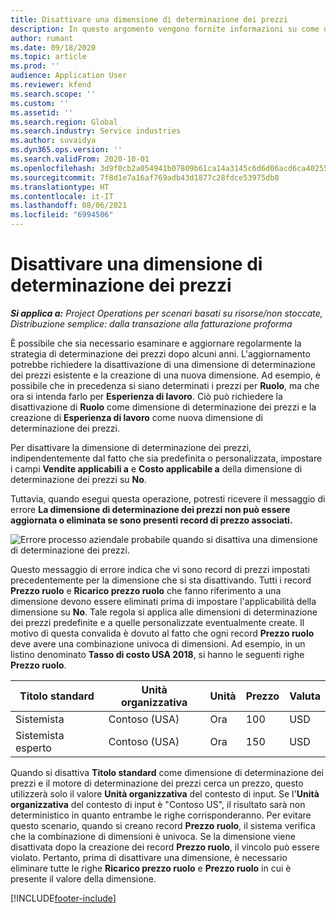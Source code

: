 ```yaml
---
title: Disattivare una dimensione di determinazione dei prezzi
description: In questo argomento vengono fornite informazioni su come disattivare le dimensioni di determinazione dei prezzi.
author: rumant
ms.date: 09/18/2020
ms.topic: article
ms.prod: ''
audience: Application User
ms.reviewer: kfend
ms.search.scope: ''
ms.custom: ''
ms.assetid: ''
ms.search.region: Global
ms.search.industry: Service industries
ms.author: suvaidya
ms.dyn365.ops.version: ''
ms.search.validFrom: 2020-10-01
ms.openlocfilehash: 3d9f0cb2a054941b07809b61ca14a3145c6d6d06acd6ca40255d5ec9de92be22
ms.sourcegitcommit: 7f8d1e7a16af769adb43d1877c28fdce53975db8
ms.translationtype: HT
ms.contentlocale: it-IT
ms.lasthandoff: 08/06/2021
ms.locfileid: "6994506"
---
```

# <a name="turning-off-a-pricing-dimension"></a>Disattivare una dimensione di determinazione dei prezzi

_**Si applica a:** Project Operations per scenari basati su risorse/non stoccate, Distribuzione semplice: dalla transazione alla fatturazione proforma_

È possibile che sia necessario esaminare e aggiornare regolarmente la strategia di determinazione dei prezzi dopo alcuni anni. L'aggiornamento potrebbe richiedere la disattivazione di una dimensione di determinazione dei prezzi esistente e la creazione di una nuova dimensione. Ad esempio, è possibile che in precedenza si siano determinati i prezzi per **Ruolo**, ma che ora si intenda farlo per **Esperienza di lavoro**. Ciò può richiedere la disattivazione di **Ruolo** come dimensione di determinazione dei prezzi e la creazione di **Esperienza di lavoro** come nuova dimensione di determinazione dei prezzi. 

Per disattivare la dimensione di determinazione dei prezzi, indipendentemente dal fatto che sia predefinita o personalizzata, impostare i campi **Vendite applicabili a** e **Costo applicabile a** della dimensione di determinazione dei prezzi su **No**.

Tuttavia, quando esegui questa operazione, potresti ricevere il messaggio di errore **La dimensione di determinazione dei prezzi non può essere aggiornata o eliminata se sono presenti record di prezzo associati.**

![Errore processo aziendale probabile quando si disattiva una dimensione di determinazione dei prezzi.](media/Business-Process-Error.png)

Questo messaggio di errore indica che vi sono record di prezzi impostati precedentemente per la dimensione che si sta disattivando. Tutti i record **Prezzo ruolo** e **Ricarico prezzo ruolo** che fanno riferimento a una dimensione devono essere eliminati prima di impostare l'applicabilità della dimensione su **No**. Tale regola si applica alle dimensioni di determinazione dei prezzi predefinite e a quelle personalizzate eventualmente create. Il motivo di questa convalida è dovuto al fatto che ogni record **Prezzo ruolo** deve avere una combinazione univoca di dimensioni. Ad esempio, in un listino denominato **Tasso di costo USA 2018**, si hanno le seguenti righe **Prezzo ruolo**. 

| Titolo standard         | Unità organizzativa    |Unità   |Prezzo  |Valuta  |
| -----------------------|-------------|-------|-------|----------|
| Sistemista|Contoso (USA)|Ora| 100|USD|
| Sistemista esperto|Contoso (USA)|Ora| 150| USD|


Quando si disattiva **Titolo standard** come dimensione di determinazione dei prezzi e il motore di determinazione dei prezzi cerca un prezzo, questo utilizzerà solo il valore **Unità organizzativa** del contesto di input. Se l'**Unità organizzativa** del contesto di input è "Contoso US", il risultato sarà non deterministico in quanto entrambe le righe corrisponderanno. Per evitare questo scenario, quando si creano record **Prezzo ruolo**, il sistema verifica che la combinazione di dimensioni è univoca. Se la dimensione viene disattivata dopo la creazione dei record **Prezzo ruolo**, il vincolo può essere violato. Pertanto, prima di disattivare una dimensione, è necessario eliminare tutte le righe **Ricarico prezzo ruolo** e **Prezzo ruolo** in cui è presente il valore della dimensione.


[!INCLUDE[footer-include](../includes/footer-banner.md)]